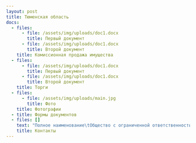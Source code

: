 ```yaml
---
layout: post
title: Тюменская область
docs:
  - files:
      - file: /assets/img/uploads/doc1.docx
        title: Первый документ
      - file: /assets/img/uploads/doc1.docx
        title: Второй документ
    title: Комиссионная продажа имущества
  - files:
      - file: /assets/img/uploads/doc1.docx
        title: Первый документ
      - file: /assets/img/uploads/doc1.docx
        title: Второй документ
    title: Торги
  - files:
      - file: /assets/img/uploads/main.jpg
        title: Фото
    title: Фотографии
  - title: Формы документов
  - files: []
    text: "Полное наименование\tОбщество с ограниченной ответственностью  «АРНАЛ»\r\n\nКраткое наименование\tООО «АРНАЛ»\r\n\nРегистрационные данные:\t \r\n\nИНН/КПП\t5904342624 / 590301001\r\n\nОГРН\t1165958110670\r\n\nОКПО\t05169519\r\n\nОКАТО\t57701000\r\n\nФактический адрес\t625000, г. Тюмень, ул.Герцена, 53, офис 322\r\n\nРежим работы: пн-пят. с 10:00-16:00\r\n\nДиректор\tАбибуллаев Эльдар Серверович действует на основании Устава \r\n\nE-mail\tarnaltyumeni@bk.ru\r\n\nКонтактные телефоны\t +7(3452)693477\r\n\nБанковские реквизиты для оплаты:\t\r\n\nУФК по Тюменской области МТУ Росимущества в Тюменской области, Ханты-Мансийском автономном округе-Югре, Ямало-Ненецком автономном округе, ИНН 7202198042; КПП 720301001; лицевой счет 05671А20810;  Сч. N 40302810065771500001 в ОТДЕЛЕНИЕ ТЮМЕНЬ г. ТЮМЕНЬ, БИК: 47102001"
    title: Контакты
---
```


